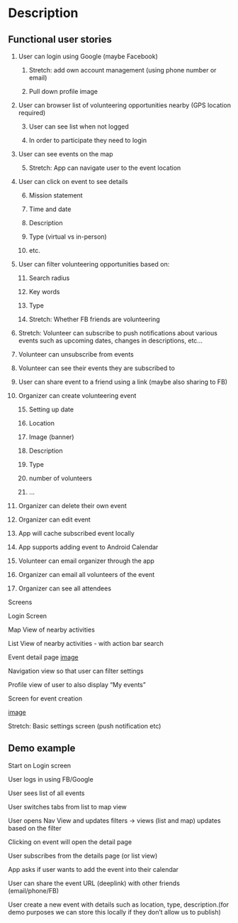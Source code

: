 # Description

## Functional user stories

1. User can login using Google (maybe Facebook)

    1. Stretch: add own account management (using phone number or email)

    2. Pull down profile image

2. User can browser list of volunteering opportunities nearby (GPS location required)

    3. User can see list when not logged

    4. In order to participate they need to login

3. User can see events on the map

    5. Stretch: App can navigate user to the event location

4. User can click on event to see details

    6. Mission statement

    7. Time and date

    8. Description 

    9. Type (virtual vs in-person)

    10. etc.

5. User can filter volunteering opportunities based on:

    11. Search radius

    12. Key words

    13. Type

    14. Stretch: Whether FB friends are volunteering

6. Stretch: Volunteer can subscribe to push notifications about various events such as upcoming dates, changes in descriptions, etc…

7. Volunteer can unsubscribe from events

8. Volunteer can see their events they are subscribed to

9. User can share event to a friend using a link (maybe also sharing to FB)

10. Organizer can create volunteering event

    15. Setting up date

    16. Location

    17. Image (banner)

    18. Description

    19. Type

    20. number of volunteers

    21. ...

11. Organizer can delete their own event

12. Organizer can edit event

13. App will cache subscribed event locally

14. App supports adding event to Android Calendar

15. Volunteer can email organizer through the app

16. Organizer can email all volunteers of the event

17. Organizer can see all attendees

Screens

Login Screen

Map View of nearby activities

List View of nearby activities - with action bar search 

Event detail page
[image](https://www.dropbox.com/s/qtspa9rii50kdvh/Screenshot%202017-10-07%2016.34.30.png?dl=0)

Navigation view so that user can filter settings

Profile view of user to also display “My events”

Screen for event creation

[image](https://www.dropbox.com/s/pdy6f8popubkm3y/Screenshot%202017-10-07%2016.36.26.png?dl=0)

Stretch: Basic settings screen (push notification etc)


## Demo example

Start on Login screen

User logs in using FB/Google

User sees list of all events

User switches tabs from list to map view

User opens Nav View and updates filters -> views (list and map) updates based on the filter

Clicking on event will open the detail page

User subscribes from the details page (or list view)

App asks if user wants to add the event into their calendar

User can share the event URL (deeplink) with other friends (email/phone/FB)

User create a new event with details such as location, type, description.(for demo purposes we can store this locally if they don’t allow us to publish)

